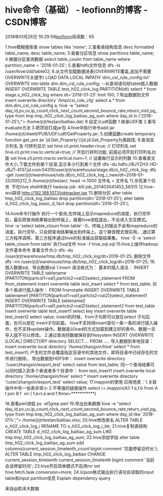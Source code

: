 
# hive命令（基础） - leofionn的博客 - CSDN博客


2018年01月26日 19:29:59[leofionn](https://me.csdn.net/qq_36142114)阅读数：65


1.hive模糊搜索表
show tables like '*name*';
2.查看表结构信息
desc formatted table_name;
desc table_name;
3.查看分区信息
show partitions table_name;
4.根据分区查询数据
select table_coulm from table_name where partition_name = '2018-01-25';
5.查看hdfs文件信息
dfs -ls /user/hive/zld/table02;
6.从文件加载数据进表(OVERWRITE覆盖,追加不需要OVERWRITE关键字)
LOAD DATA LOCAL INPATH 'dim_csl_rule_config.txt' OVERWRITE into table dim.dim_csl_rule_config;
--从查询语句给table插入数据
INSERT OVERWRITE TABLE test_h02_click_log PARTITION(dt) select *
from stage.s_h02_click_log where dt='2018-01-25' limit 100;
7.导出数据到文件
insert overwrite directory '/tmp/csl_rule_cfg' select a.* from dim.dim_csl_rule_config a;
hive -e "select day_id,pv,uv,ip_count,click_next_count,second_bounce_rate,return_visit,pg_type from tmp.tmp_h02_click_log_baitiao_ag_sum where day_id in ('2018-01-25');"> /home/jrjt/testan/baitiao.dat;
8.自定义udf函数
1.继承UDF类
2.重写evaluate方法
3.把项目打成jar包
4.hive中执行命令add jar /home/jrjt/dwetl/PUB/UDF/udf/GetProperty.jar;
5.创建函数create temporary function get_pro as 'jd.Get_Property'//jd.jd.Get_Property为类路径;
9.查询显示列名 及 行转列显示
set hive.cli.print.header=true; // 打印列名
set hive.cli.print.row.to.vertical=true; // 开启行转列功能, 前提必须开启打印列名功能
set hive.cli.print.row.to.vertical.num=1; // 设置每行显示的列数
10.查看表文件大小,下载文件到某个目录,显示多少行到某个文件
dfs -du hdfs://BJYZH3-HD-JRJT-4137.jd.com:54310/user/jrjt/warehouse/stage.db/s_h02_click_log;
dfs -get /user/jrjt/warehouse/ods.db/o_h02_click_log_i_new/dt=2018-01-25/000212_0 /home/jrjt/testan/;
head -n 1000 文件名 > 文件名
11.杀死某个任务  不在hive shell中执行
hadoop job -kill job_201403041453_58315
12.hive-wui路径
http://192.168.107.1/jobtracker.jsp
13.删除分区
alter table tmp_h02_click_log_baitiao drop partition(dt='2018-01-25');
alter table d_h02_click_log_basic_d_fact drop partition(dt='2018-01-25');

14.hive命令行操作
执行一个查询,在终端上显示mapreduce的进度，执行完毕后，最后把查询结果输出到终端上，接着hive进程退出，不会进入交互模式。
hive -e 'select table_cloum from table'
-S，终端上的输出不会有mapreduce的进度，执行完毕，只会把查询结果输出到终端上。这个静音模式很实用，,通过第三方程序调用，第三方程序通过hive的标准输出获取结果集。
hive -S -e 'select table_cloum from table'
执行sql文件
hive -f hive_sql.sql
15.hive上操作hadoop文件基本命令
查看文件大小
dfs -du /user/jrjt/warehouse/tmp.db/tmp_h02_click_log/dt=2018-01-25;
删除文件
dfs -rm /user/jrjt/warehouse/tmp.db/tmp_h02_click_log/dt=2018-01-25;
16.插入数据sql、导出数据sql
1.insert 语法格式为：
基本的插入语法：
INSERT OVERWRITE TABLE tablename [PARTITON(partcol1=val1,partclo2=val2)]select_statement FROM from_statement
insert overwrite table test_insert select * from test_table;
对多个表进行插入操作：
FROM fromstatte
INSERT OVERWRITE TABLE tablename1 [PARTITON(partcol1=val1,partclo2=val2)]select_statement1
INSERT OVERWRITE TABLE tablename2 [PARTITON(partcol1=val1,partclo2=val2)]select_statement2
from test_table
insert overwrite table test_insert1
select key
insert overwrite table test_insert2
select value;
insert的时候，from子句即可以放在select 子句后面，也可以放在 insert子句前面。
hive不支持用insert语句一条一条的进行插入操作，也不支持update操作。数据是以load的方式加载到建立好的表中。数据一旦导入就不可以修改。
2.通过查询将数据保存到filesystem
INSERT OVERWRITE [LOCAL] DIRECTORY directory SELECT.... FROM .....
导入数据到本地目录：
insert overwrite local directory '/home/zhangxin/hive' select * from test_insert1;
产生的文件会覆盖指定目录中的其他文件，即将目录中已经存在的文件进行删除。
导出数据到HDFS中：
insert overwrite directory '/user/zhangxin/export_test' select value from test_table;
同一个查询结果可以同时插入到多个表或者多个目录中：
from test_insert1
insert overwrite local directory '/home/zhangxin/hive' select *
insert overwrite directory '/user/zhangxin/export_test' select value;
17.mapjoin的使用 应用场景：1.关联操作中有一张表非常小 2.不等值的链接操作
select /*+ mapjoin(A)*/ f.a,f.b from A t join B f  on ( f.a=t.a and f.ftime=***********)

18.查看perl进程
ps -ef|grep perl
19.导出白条数据
hive -e "select day_id,pv,uv,ip_count,click_next_count,second_bounce_rate,return_visit,pg_type from tmp.tmp_h02_click_log_baitiao_ag_sum where day_id like '2018-01%';"> /home/jrjt/testan/baitiao.xlsx;
20.hive修改表名
ALTER TABLE o_h02_click_log_i RENAME TO o_h02_click_log_i_bk;
21.hive复制表结构
CREATE TABLE d_h02_click_log_baitiao_ag_sum LIKE tmp.tmp_h02_click_log_baitiao_ag_sum;
22.hive添加字段
alter table tmp_h02_click_log_baitiao_ag_sum add columns(current_session_timelenth_count bigint comment '页面停留总时长');
ALTER TABLE tmp_h02_click_log_baitiao CHANGE current_session_timelenth current_session_timelenth bigint comment '当前会话停留时间';
23.hive开启简单模式不启用mr
set hive.fetch.task.conversion=more;
24.以json格式输出执行语句会读取的input table和input partition信息
Explain dependency query



来自@若泽大数据


